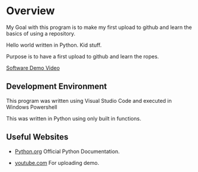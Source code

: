 # Overview

My Goal with this program is to make my first upload to github and learn the basics of using a repository.

Hello world written in Python. Kid stuff.

Purpose is to have a first upload to github and learn the ropes.

[Software Demo Video](https://youtu.be/tZUCboHI_zE)

## Development Environment

This program was written using Visual Studio Code and executed in Windows Powershell

This was written in Python using only built in functions.

## Useful Websites

* [Python.org](http://www.python.org) Official Python Documentation.

* [youtube.com](http://www.youtube.com) For uploading demo.
